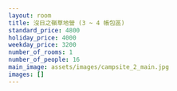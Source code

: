 ```yaml
---
layout: room
title: 沒日之嶺草地營 (3 ~ 4 帳包區)
standard_price: 4800
holiday_price: 4000
weekday_price: 3200
number_of_rooms: 1
number_of_people: 16
main_image: assets/images/campsite_2_main.jpg
images: []
---
```

